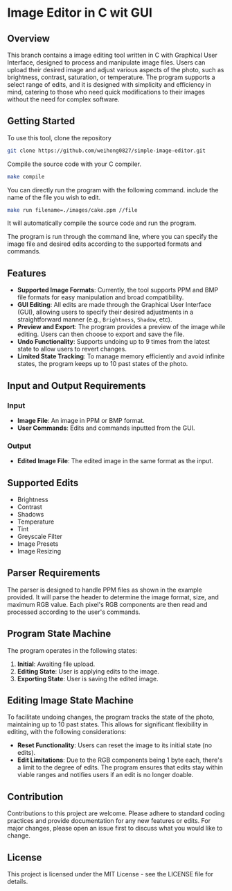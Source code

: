 # Image Editor in C wit GUI

## Overview

This branch contains a image editing tool written in C with Graphical User Interface, designed to process and manipulate image files. Users can upload their desired image and adjust various aspects of the photo, such as brightness, contrast, saturation, or temperature. The program supports a select range of edits, and it is designed with simplicity and efficiency in mind, catering to those who need quick modifications to their images without the need for complex software.
## Getting Started

To use this tool, clone the repository 
```bash
git clone https://github.com/weihong0827/simple-image-editor.git
```

Compile the source code with your C compiler.
```bash
make compile
```
You can directly run the program with the following command. include the name of the file you wish to edit.
```bash
make run filename=./images/cake.ppm //file
```
It will automatically compile the source code and run the program.

The program is run through the command line, where you can specify the image file and desired edits according to the supported formats and commands.

## Features

- **Supported Image Formats**: Currently, the tool supports PPM and BMP file formats for easy manipulation and broad compatibility.
- **GUI Editing**: All edits are made through the Graphical User Interface (GUI), allowing users to specify their desired adjustments in a straightforward manner (e.g., `Brightness`, `Shadow`, etc).
- **Preview and Export**: The program provides a preview of the image while editing. Users can then choose to export and save the file.
- **Undo Functionality**: Supports undoing up to 9 times from the latest state to allow users to revert changes.
- **Limited State Tracking**: To manage memory efficiently and avoid infinite states, the program keeps up to 10 past states of the photo.

## Input and Output Requirements

### Input

- **Image File**: An image in PPM or BMP format.
- **User Commands**: Edits and commands inputted from the GUI.

### Output

- **Edited Image File**: The edited image in the same format as the input.

## Supported Edits

- Brightness
- Contrast
- Shadows
- Temperature
- Tint
- Greyscale Filter
- Image Presets
- Image Resizing

## Parser Requirements

The parser is designed to handle PPM files as shown in the example provided. It will parse the header to determine the image format, size, and maximum RGB value. Each pixel's RGB components are then read and processed according to the user's commands.

## Program State Machine

The program operates in the following states:

1. **Initial**: Awaiting file upload.
2. **Editing State**: User is applying edits to the image.
3. **Exporting State**: User is saving the edited image.

## Editing Image State Machine

To facilitate undoing changes, the program tracks the state of the photo, maintaining up to 10 past states. This allows for significant flexibility in editing, with the following considerations:

- **Reset Functionality**: Users can reset the image to its initial state (no edits).
- **Edit Limitations**: Due to the RGB components being 1 byte each, there's a limit to the degree of edits. The program ensures that edits stay within viable ranges and notifies users if an edit is no longer doable.


## Contribution

Contributions to this project are welcome. Please adhere to standard coding practices and provide documentation for any new features or edits. For major changes, please open an issue first to discuss what you would like to change.

## License

This project is licensed under the MIT License - see the LICENSE file for details.
